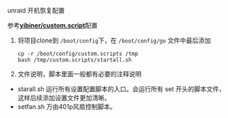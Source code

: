 unraid 开机恢复配置

参考[**yibiner/custom.script**](https://github.com/yibiner/custom.script)配置

1. 将项目clone到 `/boot/config`下，在 `/boot/config/go` 文件中最后添加 

   ```shell
   cp -r /boot/config/custom.scripts /tmp
   bash /tmp/custom.scripts/startall.sh
   ```

2. 文件说明，脚本里面一般都有必要的注释说明

- starall.sh 运行所有设置配置脚本的入口。会运行所有 set 开头的脚本文件，这样后续添加设置文件更加清晰。
- setfan.sh 万由401p风扇控制脚本。

